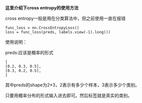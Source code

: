 **这里介绍下cross entropy的使用方法**

cross entropy一般是用在分类算法中，但之前使用一直在报错


```
func_loss = nn.CrossEntropyLoss()
loss = func_loss(preds, labels.view(-1).long())
```

使用说明：

preds:应该是概率的形式
```
[
[0.2, 0.3, 0.5],
[0.3, 0.2, 0.5],
]
```
其中preds的shape为2\*3，2表示有多少个样本，3表示多少个类别。

只要用概率分布的形式输入进去即可。然后标签就是真实的类别。
